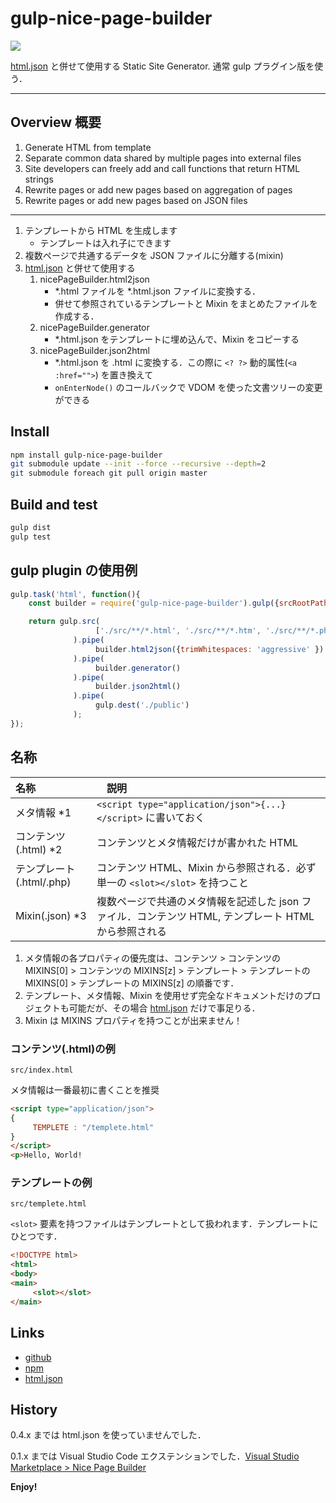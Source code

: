 # gulp-nice-page-builder

![](https://4.bp.blogspot.com/-_jS4oD7mDQ8/WJFq8Z7sZ-I/AAAAAAAARP0/SJJHoRWJ37cwdBuO2pvuHQ_rY3GI1nIHQCLcB/s800/NicePageBuilder_package.jpg '')

[html.json](https://github.com/itozyun/html.json) と併せて使用する Static Site Generator. 通常 gulp プラグイン版を使う．

---

## Overview 概要

1. Generate HTML from template
2. Separate common data shared by multiple pages into external files
3. Site developers can freely add and call functions that return HTML strings
4. Rewrite pages or add new pages based on aggregation of pages
5. Rewrite pages or add new pages based on JSON files

---

1. テンプレートから HTML を生成します
   * テンプレートは入れ子にできます
2. 複数ページで共通するデータを JSON ファイルに分離する(mixin)
3. [html.json](https://github.com/itozyun/html.json) と併せて使用する
   1. nicePageBuilder.html2json
      * *.html ファイルを *.html.json ファイルに変換する．
      * 併せて参照されているテンプレートと Mixin をまとめたファイルを作成する．
   2. nicePageBuilder.generator
      * *.html.json をテンプレートに埋め込んで、Mixin をコピーする
   3. nicePageBuilder.json2html
      * *.html.json を .html に変換する．この際に `<? ?>` 動的属性(`<a :href="">`) を置き換えて
      * `onEnterNode()` のコールバックで VDOM を使った文書ツリーの変更ができる

## Install

~~~sh
npm install gulp-nice-page-builder
git submodule update --init --force --recursive --depth=2
git submodule foreach git pull origin master
~~~

## Build and test

~~~sh
gulp dist
gulp test
~~~

## gulp plugin の使用例

~~~js
gulp.task('html', function(){
    const builder = require('gulp-nice-page-builder').gulp({srcRootPath: 'src'});

    return gulp.src(
                   ['./src/**/*.html', './src/**/*.htm', './src/**/*.php', './src/**/*.json']
              ).pipe(
                   builder.html2json({trimWhitespaces: 'aggressive' })
              ).pipe(
                   builder.generator()
              ).pipe(
                   builder.json2html()
              ).pipe(
                   gulp.dest('./public')
              );
});
~~~

## 名称

| 名称                     |　説明                                                                                                |
|:-------------------------|:-----------------------------------------------------------------------------------------------------|
| メタ情報 *1              | `<script type="application/json">{...}</script>` に書いておく                                        |
| コンテンツ(.html) *2     | コンテンツとメタ情報だけが書かれた HTML                                                              |
| テンプレート(.html/.php) | コンテンツ HTML、Mixin から参照される．必ず単一の `<slot></slot>` を持つこと                         |
| Mixin(.json) *3          | 複数ページで共通のメタ情報を記述した json ファイル．コンテンツ HTML, テンプレート HTMLから参照される |

1. メタ情報の各プロパティの優先度は、コンテンツ > コンテンツの MIXINS\[0] > コンテンツの MIXINS\[z] > テンプレート > テンプレートの MIXINS\[0] > テンプレートの MIXINS\[z] の順番です．
2. テンプレート、メタ情報、Mixin を使用せず完全なドキュメントだけのプロジェクトも可能だが、その場合 [html.json](https://github.com/itozyun/html.json) だけで事足りる．
3. Mixin は MIXINS プロパティを持つことが出来ません！

### コンテンツ(.html)の例

`src/index.html`

メタ情報は一番最初に書くことを推奨

~~~html
<script type="application/json">
{
     TEMPLETE : "/templete.html"
}
</script>
<p>Hello, World!
~~~

### テンプレートの例

`src/templete.html`

`<slot>` 要素を持つファイルはテンプレートとして扱われます．テンプレートにひとつです．

~~~html
<!DOCTYPE html>
<html>
<body>
<main>
     <slot></slot>
</main>
~~~

## Links

* [github](https://github.com/itozyun/gulp-nice-page-builder)
* [npm](https://www.npmjs.com/package/gulp-nice-page-builder)
* [html.json](https://github.com/itozyun/html.json)

## History

0.4.x までは html.json を使っていませんでした．

0.1.x までは Visual Studio Code エクステンションでした．[Visual Studio Marketplace > Nice Page Builder](https://marketplace.visualstudio.com/items?itemName=itozyun.nice-page-builder)

**Enjoy!**